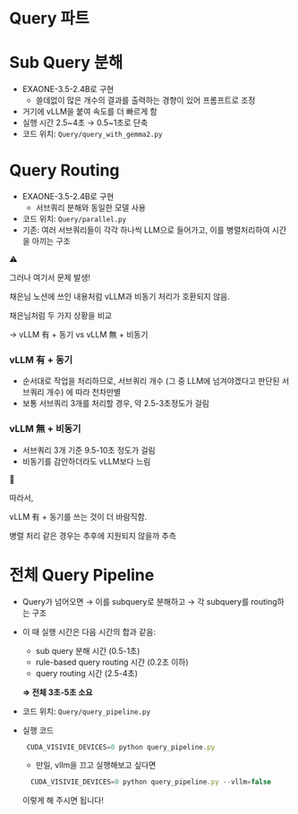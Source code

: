 # Query 파트

# Sub Query 분해

- EXAONE-3.5-2.4B로 구현
    - 쓸데없이 많은 개수의 결과를 출력하는 경향이 있어 프롬프트로 조정
- 거기에 vLLM을 붙여 속도를 더 빠르게 함
- 실행 시간 2.5~4초 → 0.5~1초로 단축
- 코드 위치: `Query/query_with_gemma2.py`

# Query Routing

- EXAONE-3.5-2.4B로 구현
    - 서브쿼리 분해와 동일한 모델 사용
- 코드 위치: `Query/parallel.py`
- 기존: 여러 서브쿼리들이 각각 하나씩 LLM으로 들어가고, 이를 병렬처리하여 시간을 아끼는 구조

<aside>
⚠️

그러나 여기서 문제 발생!

채은님 노션에 쓰인 내용처럼 vLLM과 비동기 처리가 호환되지 않음.

채은님처럼 두 가지 상황을 비교

→ vLLM 有 + 동기 vs vLLM 無 + 비동기

</aside>

### vLLM 有 + 동기

- 순서대로 작업을 처리하므로, 서브쿼리 개수 (그 중 LLM에 넘겨야겠다고 판단된 서브쿼리 개수) 에 따라 천차만별
- 보통 서브쿼리 3개를 처리할 경우, 약 2.5-3초정도가 걸림

### vLLM 無 + 비동기

- 서브쿼리 3개 기준 9.5-10초 정도가 걸림
- 비동기를 감안하더라도 vLLM보다 느림

<aside>
📝

따라서,

vLLM 有 + 동기를 쓰는 것이 더 바람직함.

병렬 처리 같은 경우는 추후에 지원되지 않을까 추측

</aside>

# 전체 Query Pipeline

- Query가 넘어오면 → 이를 subquery로 분해하고 → 각 subquery를 routing하는 구조
- 이 때 실행 시간은 다음 시간의 합과 같음:
    - sub query 분해 시간 (0.5-1초)
    - rule-based query routing 시간 (0.2초 이하)
    - query routing 시간 (2.5-4초)
    
    **⇒ 전체 3초-5초 소요**
    
- 코드 위치: `Query/query_pipeline.py`
- 실행 코드
    
    ```jsx
     CUDA_VISIVIE_DEVICES=0 python query_pipeline.py
    ```
    
    - 만일, vllm을 끄고 실행해보고 싶다면
    
    ```jsx
      CUDA_VISIVIE_DEVICES=0 python query_pipeline.py --vllm=false
    ```
    
    이렇게 해 주시면 됩니다!
